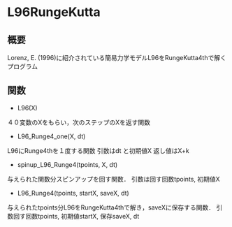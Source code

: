 # L96RungeKutta
## 概要
Lorenz, E. (1996)に紹介されている簡易力学モデルL96をRungeKutta4thで解くプログラム

## 関数
* L96(X)

４０変数のXをもらい，次のステップのXを返す関数

* L96_Runge4_one(X, dt)

L96にRunge4thを１度する関数
引数はdt と初期値X
返し値はX+k

* spinup_L96_Runge4(tpoints, X, dt)

与えられた関数分スピンアップを回す関数．
引数は回す回数tpoints, 初期値X

* L96_Runge4(tpoints, startX, saveX, dt)

与えられたtpoints分L96をRungeKutta4thで解き，saveXに保存する関数．
引数回す回数tpoints, 初期値startX, 保存saveX, dt
